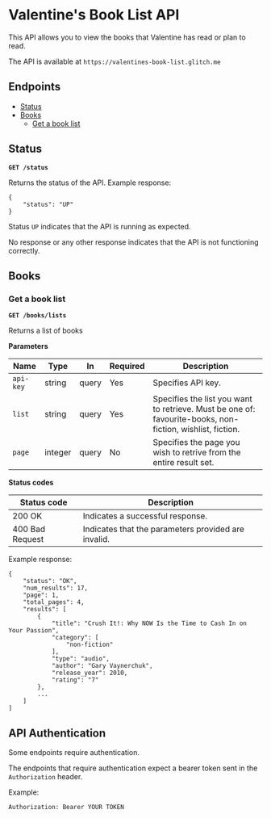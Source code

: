 # Valentine's Book List API

This API allows you to view the books that Valentine has read or plan to read.

The API is available at `https://valentines-book-list.glitch.me`

## Endpoints

- [Status](#Status)
- [Books](#Books)
  - [Get a book list](#Get-a-book-list)


## Status

**`GET /status`**

Returns the status of the API. Example response:

```
{
    "status": "UP"
}
```

Status `UP` indicates that the API is running as expected.

No response or any other response indicates that the API is not functioning correctly.

## Books

### Get a book list

**`GET /books/lists`**

Returns a list of books 

**Parameters**

| Name        | Type    | In    | Required | Description                                                                                                                                          |
| ----------- | ------- | ----- | -------- | ----------------------------------------------------------------------------------------------------------- |
| `api-key`   | string  | query | Yes      | Specifies API key.                                                                                          |
| `list`      | string  | query | Yes      | Specifies the list you want to retrieve. Must be one of: favourite-books, non-fiction, wishlist, fiction.   |
| `page`      | integer | query | No       | Specifies the page you wish to retrive from the entire result set.                                          |

**Status codes**

| Status code | Description |
|-----------------|-----------------------------------------------------|
| 200 OK          | Indicates a successful response. |
| 400 Bad Request | Indicates that the parameters provided are invalid. |

Example response:

```
{
    "status": "OK",
    "num_results": 17,
    "page": 1,
    "total_pages": 4,
    "results": [
        {
            "title": "Crush It!: Why NOW Is the Time to Cash In on Your Passion",
            "category": [
                "non-fiction"
            ],
            "type": "audio",
            "author": "Gary Vaynerchuk",
            "release_year": 2010,
            "rating": "7"
        },
        ...
    ]
]
```


## API Authentication

Some endpoints require authentication. 

The endpoints that require authentication expect a bearer token sent in the `Authorization` header.

Example:

`Authorization: Bearer YOUR TOKEN`
